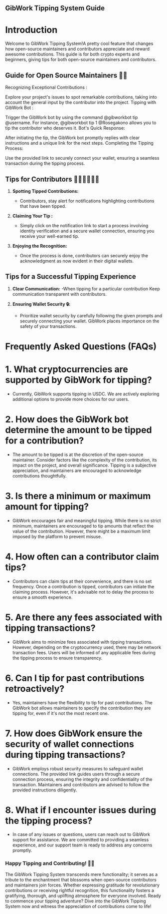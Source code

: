 ## GibWork Tipping System Guide

# Introduction

Welcome to GibWork Tipping System!A pretty cool feature that changes how open-source maintainers and contributors appreciate and reward awesome contributions. This guide is for both crypto experts and beginners, giving tips for both open-source maintainers and contributors.

## Guide for Open Source Maintainers 🧑‍💻
Recognizing Exceptional Contributions :

Explore your project's issues to spot remarkable contributions, taking into account the general input by the contributor into the project.
Tipping with GibWork Bot :

Trigger the GibWork bot by using the command @gibworkbot tip <amount> @username. For instance, @gibworkbot tip 1 @Rosegakono allows you to tip the contributor who deserves it.
Bot's Quick Response:

After initiating the tip, the GibWork bot promptly replies with clear instructions and a unique link for the next steps.
Completing the Tipping Process:

Use the provided link to securely connect your wallet, ensuring a seamless transaction during the tipping process.

## Tips for Contributors 🧑‍💻🧑‍💻🧑‍💻

1. **Spotting Tipped Contributions:**
   - Contributors, stay alert for notifications highlighting contributions that have been tipped.

2. **Claiming Your Tip :**
   - Simply click on the notification link to start a process involving identity verification and a secure wallet connection, ensuring you receive your well-earned tip.

3. **Enjoying the Recognition:**
   - Once the process is done, contributors can securely enjoy the acknowledgment as now evident in their digital wallets.

## Tips for a Successful Tipping Experience

1. **Clear Communication:**
   -When tipping for a particular contribution Keep communication transparent with contributors.

2. **Ensuring Wallet Security 🔒:**
   - Prioritize wallet security by carefully following the given prompts and securely connecting your wallet. GibWork places importance on the safety of your transactions.
   
# Frequently Asked Questions (FAQs)

# **1. What cryptocurrencies are supported by GibWork for tipping?**
   - Currently, GibWork supports tipping in USDC. We are actively exploring additional options to provide more choices for our users.

# **2. How does the GibWork bot determine the amount to be tipped for a contribution?**
   - The amount to be tipped is at the discretion of the open-source maintainer. Consider factors like the complexity of the contribution, its impact on the project, and overall significance. Tipping is a subjective appreciation, and maintainers are encouraged to acknowledge contributions thoughtfully.

# **3. Is there a minimum or maximum amount for tipping?**
   - GibWork encourages fair and meaningful tipping. While there is no strict minimum, maintainers are encouraged to tip amounts that reflect the value of the contribution. However, there might be a maximum limit imposed by the platform to prevent misuse.

# **4. How often can a contributor claim tips?**
   - Contributors can claim tips at their convenience, and there is no set frequency. Once a contribution is tipped, contributors can initiate the claiming process. However, it's advisable not to delay the process to ensure a smooth experience.

# **5. Are there any fees associated with tipping transactions?**
   - GibWork aims to minimize fees associated with tipping transactions. However, depending on the cryptocurrency used, there may be network transaction fees. Users will be informed of any applicable fees during the tipping process to ensure transparency.

# **6. Can I tip for past contributions retroactively?**
   - Yes, maintainers have the flexibility to tip for past contributions. The GibWork bot allows maintainers to specify the contribution they are tipping for, even if it's not the most recent one.

# **7. How does GibWork ensure the security of wallet connections during tipping transactions?**
   - GibWork employs robust security measures to safeguard wallet connections. The provided link guides users through a secure connection process, ensuring the integrity and confidentiality of the transaction. Maintainers and contributors are advised to follow the provided instructions diligently.

# **8. What if I encounter issues during the tipping process?**
   - In case of any issues or questions, users can reach out to GibWork support for assistance. We are committed to providing a seamless experience, and our support team is ready to address any concerns promptly.

### Happy Tipping and Contributing! 🚀🎉

The GibWork Tipping System transcends mere functionality; it serves as a tribute to the enchantment that blossoms when open-source contributors and maintainers join forces. Whether expressing gratitude for revolutionary contributions or receiving rightful recognition, this functionality fosters a gratifying, thorough, and uplifting atmosphere for everyone involved. Ready to commence your tipping adventure? Dive into the GibWork Tipping System now and witness the appreciation of contributions come to life!
